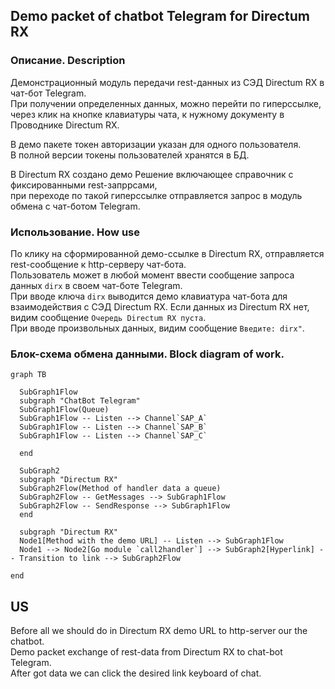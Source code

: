 ## Demo packet of chatbot Telegram for Directum RX  

### Описание. Description  
Демонстрационный модуль передачи rest-данных из СЭД Directum RX в чат-бот Telegram.  
При получении определенных данных, можно перейти по гиперссылке, через клик на кнопке клавиатуры чата, 
к нужному документу в Проводнике Directum RX.  

В демо пакете токен авторизации указан для одного пользователя.  
В полной версии токены пользователей хранятся в БД.  

В Directum RX создано демо Решение включающее справочник с фиксированными rest-запррсами,  
при переходе по такой гиперссылке отправляется запрос в модуль обмена с чат-ботом Telegram.

### Использование. How use  
По клику на сформированной демо-ссылке в Directum RX, отправляется rest-сообщение к http-серверу чат-бота.  
Пользователь может в любой момент ввести сообщение запроса данных `dirx` в своем чат-боте Telegram.  
При вводе ключа `dirx` выводится демо клавиатура чат-бота для взаимодействия с СЭД Directum RX. 
Если данных из Directum RX нет, видим сообщение `Очередь Directum RX пуста`.  
При вводе произвольных данных, видим сообщение `Введите: dirx"`.  
    
### Блок-схема обмена данными. Block diagram of work.    

			
```mermaid
graph TB

  SubGraph1Flow
  subgraph "ChatBot Telegram"
  SubGraph1Flow(Queue)
  SubGraph1Flow -- Listen --> Channel`SAP_A`
  SubGraph1Flow -- Listen --> Channel`SAP_B`
  SubGraph1Flow -- Listen --> Channel`SAP_C`

  end
 
  SubGraph2
  subgraph "Directum RX"
  SubGraph2Flow(Method of handler data a queue)
  SubGraph2Flow -- GetMessages --> SubGraph1Flow
  SubGraph2Flow -- SendResponse --> SubGraph1Flow
  end

  subgraph "Directum RX"
  Node1[Method with the demo URL] -- Listen --> SubGraph1Flow
  Node1 --> Node2[Go module `call2handler`] --> SubGraph2[Hyperlink] -- Transition to link --> SubGraph2Flow  

end
```   
 

## US  
Before all we should do in Directum RX demo URL to http-server our the chatbot.  
Demo packet exchange of rest-data from Directum RX to chat-bot Telegram.   
After got data we can click the desired link keyboard of chat.  
 
  




 
